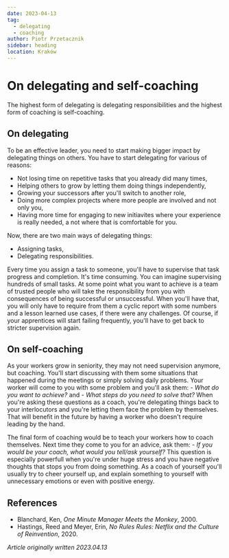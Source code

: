 ```yaml
---
date: 2023-04-13
tag:
  - delegating
  - coaching
author: Piotr Przetacznik
sidebar: heading
location: Kraków
---
```


# On delegating and self-coaching

The highest form of delegating is delegating responsibilities and the highest form of coaching is self-coaching.

## On delegating

To be an effective leader, you need to start making bigger impact by delegating things on others. You have to start delegating for various of reasons:
* Not losing time on repetitive tasks that you already did many times,
* Helping others to grow by letting them doing things independently,
* Growing your successors after you'll switch to another role,
* Doing more complex projects where more people are involved and not only you,
* Having more time for engaging to new initiavites where your experience is really needed, a not where that is comfortable for you.

Now, there are two main ways of delegating things:
* Assigning tasks,
* Delegating responsibilities.

Every time you assign a task to someone, you'll have to supervise that task progress and completion.
It's time consuming. You can imagine supervising hundreds of small tasks.
At some point what you want to achieve is a team of trusted people who will take the responsibility from you with consequences of being successful or unsuccessful.
When you'll have that, you will only have to require from them a cyclic report with some numbers and a lesson learned use cases, if there were any challenges.
Of course, if your apprentices will start failing frequently, you'll have to get back to stricter supervision again.

## On self-coaching

As your workers grow in seniority, they may not need supervision anymore, but coaching.
You'll start discussing with them some situations that happened during the meetings or simply solving daily problems.
Your worker will come to you with some problem and you'll ask them: *- What do you want to achieve?* and *- What steps do you need to solve that?*
When you're asking these questions as a coach, you're delegating things back to your interlocutors and you're letting them face the problem by themselves.
That will benefit in the future by having a worker who doesn't require leading by the hand.

The final form of coaching would be to teach your workers how to coach themselves. Next time they come to you for an advice, ask them: *- If you would be your coach, what would you tell/ask yourself?* This question is especially powerfull when you're under huge stress and you have negative thoughts that stops you from doing something. As a coach of yourself you'll usually try to cheer yourself up, and explain something to yourself with unnecessary emotions or even with positive energy.

## References

* Blanchard, Ken, *One Minute Manager Meets the Monkey*, 2000.
* Hastings, Reed and Meyer, Erin, *No Rules Rules: Netflix and the Culture of Reinvention*, 2020.

*Article originally written 2023.04.13*
